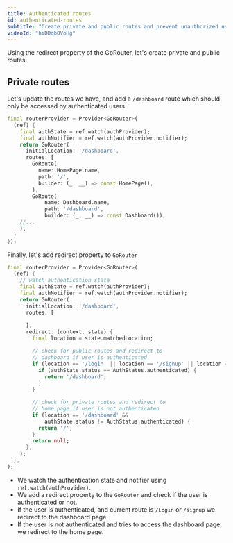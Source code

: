 ```yaml
---
title: Authenticated routes
id: authenticated-routes
subtitle: "Create private and public routes and prevent unauthorized users from accessing private routes."
videoId: "hiDDqbOVoHg"
---
```


Using the redirect property of the GoRouter, let's create private and public routes.

## Private routes

Let's update the routes we have, and add a `/dashboard` route which should only be accessed by authenticated users.

```dart
final routerProvider = Provider<GoRouter>(
  (ref) {
    final authState = ref.watch(authProvider);
    final authNotifier = ref.watch(authProvider.notifier);
    return GoRouter(
      initialLocation: '/dashboard',
      routes: [
        GoRoute(
          name: HomePage.name,
          path: '/',
          builder: (_, __) => const HomePage(),
        ),
        GoRoute(
            name: Dashboard.name,
            path: '/dashboard',
            builder: (_, __) => const Dashboard()),
    //...
    );
  }
});
```

Finally, let's add redirect property to `GoRouter`

```dart
final routerProvider = Provider<GoRouter>(
  (ref) {
    // watch authentication state
    final authState = ref.watch(authProvider);
    final authNotifier = ref.watch(authProvider.notifier);
    return GoRouter(
      initialLocation: '/dashboard',
      routes: [
        
      ],
      redirect: (context, state) {
        final location = state.matchedLocation;

        // check for public routes and redirect to 
        // dashboard if user is authenticated
        if (location == '/login' || location == '/signup' || location == '/') {
          if (authState.status == AuthStatus.authenticated) {
            return '/dashboard';
          }
        }

        // check for private routes and redirect to
        // home page if user is not authenticated
        if (location == '/dashboard' &&
            authState.status != AuthStatus.authenticated) {
          return '/';
        }
        return null;
      },
    );
  },
);
```

- We watch the authentication state and notifier using `ref.watch(authProvider)`.
- We add a redirect property to the `GoRouter` and check if the user is authenticated or not.
- If the user is authenticated, and current route is `/login` or `/signup` we redirect to the dashboard page.
- If the user is not authenticated and tries to access the dashboard page, we redirect to the home page.